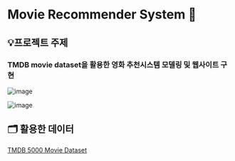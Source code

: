 # Movie Recommender System 🎥

## 💡프로젝트 주제 
### TMDB movie dataset을 활용한 영화 추천시스템 모델링 및 웹사이트 구현
![image](https://github.com/GaGyeong-Kim/RecommenderSystem/assets/113902638/55356805-9034-47ab-a9ef-e5f89412e6d7)

![image](https://github.com/GaGyeong-Kim/RecommenderSystem/assets/113902638/b5e4ec66-d455-401d-9d2d-c82b2fa20265)

## 🗂️ 활용한 데이터
[TMDB 5000 Movie Dataset](https://www.kaggle.com/datasets/tmdb/tmdb-movie-metadata)
